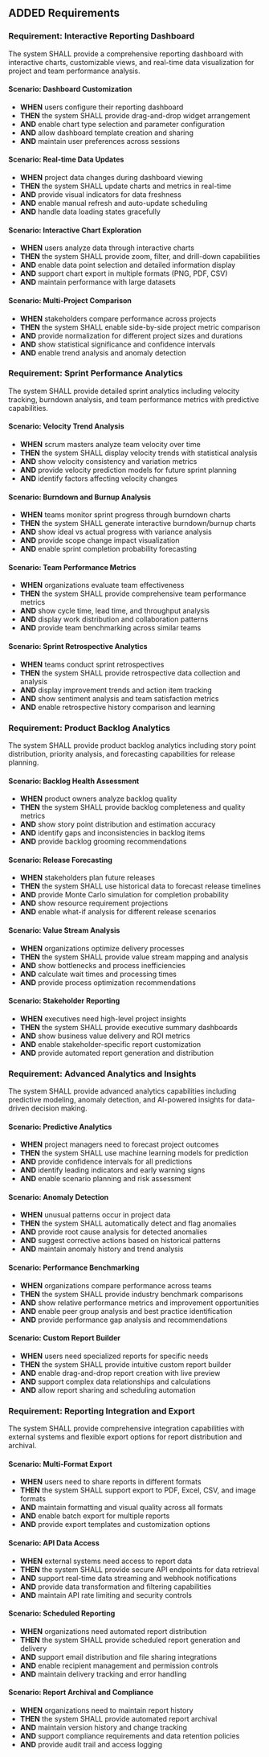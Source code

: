 ## ADDED Requirements

### Requirement: Interactive Reporting Dashboard
The system SHALL provide a comprehensive reporting dashboard with interactive charts, customizable views, and real-time data visualization for project and team performance analysis.

#### Scenario: Dashboard Customization
- **WHEN** users configure their reporting dashboard
- **THEN** the system SHALL provide drag-and-drop widget arrangement
- **AND** enable chart type selection and parameter configuration
- **AND** allow dashboard template creation and sharing
- **AND** maintain user preferences across sessions

#### Scenario: Real-time Data Updates
- **WHEN** project data changes during dashboard viewing
- **THEN** the system SHALL update charts and metrics in real-time
- **AND** provide visual indicators for data freshness
- **AND** enable manual refresh and auto-update scheduling
- **AND** handle data loading states gracefully

#### Scenario: Interactive Chart Exploration
- **WHEN** users analyze data through interactive charts
- **THEN** the system SHALL provide zoom, filter, and drill-down capabilities
- **AND** enable data point selection and detailed information display
- **AND** support chart export in multiple formats (PNG, PDF, CSV)
- **AND** maintain performance with large datasets

#### Scenario: Multi-Project Comparison
- **WHEN** stakeholders compare performance across projects
- **THEN** the system SHALL enable side-by-side project metric comparison
- **AND** provide normalization for different project sizes and durations
- **AND** show statistical significance and confidence intervals
- **AND** enable trend analysis and anomaly detection

### Requirement: Sprint Performance Analytics
The system SHALL provide detailed sprint analytics including velocity tracking, burndown analysis, and team performance metrics with predictive capabilities.

#### Scenario: Velocity Trend Analysis
- **WHEN** scrum masters analyze team velocity over time
- **THEN** the system SHALL display velocity trends with statistical analysis
- **AND** show velocity consistency and variation metrics
- **AND** provide velocity prediction models for future sprint planning
- **AND** identify factors affecting velocity changes

#### Scenario: Burndown and Burnup Analysis
- **WHEN** teams monitor sprint progress through burndown charts
- **THEN** the system SHALL generate interactive burndown/burnup charts
- **AND** show ideal vs actual progress with variance analysis
- **AND** provide scope change impact visualization
- **AND** enable sprint completion probability forecasting

#### Scenario: Team Performance Metrics
- **WHEN** organizations evaluate team effectiveness
- **THEN** the system SHALL provide comprehensive team performance metrics
- **AND** show cycle time, lead time, and throughput analysis
- **AND** display work distribution and collaboration patterns
- **AND** provide team benchmarking across similar teams

#### Scenario: Sprint Retrospective Analytics
- **WHEN** teams conduct sprint retrospectives
- **THEN** the system SHALL provide retrospective data collection and analysis
- **AND** display improvement trends and action item tracking
- **AND** show sentiment analysis and team satisfaction metrics
- **AND** enable retrospective history comparison and learning

### Requirement: Product Backlog Analytics
The system SHALL provide product backlog analytics including story point distribution, priority analysis, and forecasting capabilities for release planning.

#### Scenario: Backlog Health Assessment
- **WHEN** product owners analyze backlog quality
- **THEN** the system SHALL provide backlog completeness and quality metrics
- **AND** show story point distribution and estimation accuracy
- **AND** identify gaps and inconsistencies in backlog items
- **AND** provide backlog grooming recommendations

#### Scenario: Release Forecasting
- **WHEN** stakeholders plan future releases
- **THEN** the system SHALL use historical data to forecast release timelines
- **AND** provide Monte Carlo simulation for completion probability
- **AND** show resource requirement projections
- **AND** enable what-if analysis for different release scenarios

#### Scenario: Value Stream Analysis
- **WHEN** organizations optimize delivery processes
- **THEN** the system SHALL provide value stream mapping and analysis
- **AND** show bottlenecks and process inefficiencies
- **AND** calculate wait times and processing times
- **AND** provide process optimization recommendations

#### Scenario: Stakeholder Reporting
- **WHEN** executives need high-level project insights
- **THEN** the system SHALL provide executive summary dashboards
- **AND** show business value delivery and ROI metrics
- **AND** enable stakeholder-specific report customization
- **AND** provide automated report generation and distribution

### Requirement: Advanced Analytics and Insights
The system SHALL provide advanced analytics capabilities including predictive modeling, anomaly detection, and AI-powered insights for data-driven decision making.

#### Scenario: Predictive Analytics
- **WHEN** project managers need to forecast project outcomes
- **THEN** the system SHALL use machine learning models for prediction
- **AND** provide confidence intervals for all predictions
- **AND** identify leading indicators and early warning signs
- **AND** enable scenario planning and risk assessment

#### Scenario: Anomaly Detection
- **WHEN** unusual patterns occur in project data
- **THEN** the system SHALL automatically detect and flag anomalies
- **AND** provide root cause analysis for detected anomalies
- **AND** suggest corrective actions based on historical patterns
- **AND** maintain anomaly history and trend analysis

#### Scenario: Performance Benchmarking
- **WHEN** organizations compare performance across teams
- **THEN** the system SHALL provide industry benchmark comparisons
- **AND** show relative performance metrics and improvement opportunities
- **AND** enable peer group analysis and best practice identification
- **AND** provide performance gap analysis and recommendations

#### Scenario: Custom Report Builder
- **WHEN** users need specialized reports for specific needs
- **THEN** the system SHALL provide intuitive custom report builder
- **AND** enable drag-and-drop report creation with live preview
- **AND** support complex data relationships and calculations
- **AND** allow report sharing and scheduling automation

### Requirement: Reporting Integration and Export
The system SHALL provide comprehensive integration capabilities with external systems and flexible export options for report distribution and archival.

#### Scenario: Multi-Format Export
- **WHEN** users need to share reports in different formats
- **THEN** the system SHALL support export to PDF, Excel, CSV, and image formats
- **AND** maintain formatting and visual quality across all formats
- **AND** enable batch export for multiple reports
- **AND** provide export templates and customization options

#### Scenario: API Data Access
- **WHEN** external systems need access to report data
- **THEN** the system SHALL provide secure API endpoints for data retrieval
- **AND** support real-time data streaming and webhook notifications
- **AND** provide data transformation and filtering capabilities
- **AND** maintain API rate limiting and security controls

#### Scenario: Scheduled Reporting
- **WHEN** organizations need automated report distribution
- **THEN** the system SHALL provide scheduled report generation and delivery
- **AND** support email distribution and file sharing integrations
- **AND** enable recipient management and permission controls
- **AND** maintain delivery tracking and error handling

#### Scenario: Report Archival and Compliance
- **WHEN** organizations need to maintain report history
- **THEN** the system SHALL provide automated report archival
- **AND** maintain version history and change tracking
- **AND** support compliance requirements and data retention policies
- **AND** provide audit trail and access logging
